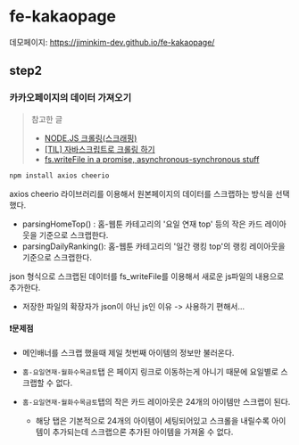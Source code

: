 # fe-kakaopage

데모페이지: https://jiminkim-dev.github.io/fe-kakaopage/

## step2
### 카카오페이지의 데이터 가져오기
> 참고한 글
> - [NODE.JS 크롤링(스크래핑)](https://sehyeongil.github.io/posts/2019/10/23/Node.js-%ED%81%AC%EB%A1%A4%EB%A7%81.html)
> - [[TIL] 자바스크립트로 크롤링 하기](https://velog.io/@rjsdnql123/TIL-%EC%9E%90%EB%B0%94%EC%8A%A4%ED%81%AC%EB%A6%BD%ED%8A%B8%EB%A1%9C-%ED%81%AC%EB%A1%A4%EB%A7%81-%ED%95%98%EA%B8%B0) 
> - [fs.writeFile in a promise, asynchronous-synchronous stuff](https://stackoverflow.com/questions/31978347/fs-writefile-in-a-promise-asynchronous-synchronous-stuff)

```bash
npm install axios cheerio
```

axios cheerio 라이브러리를 이용해서 원본페이지의 데이터를 스크랩하는 방식을 선택했다.

- parsingHomeTop() : 홈-웹툰 카테고리의 '요일 연재 top' 등의 작은 카드 레이아웃을 기준으로 스크랩한다.
- parsingDailyRanking(): 홈-웹툰 카테고리의 '일간 랭킹 top'의 랭킹 레이아웃을 기준으로 스크랩한다.

json 형식으로 스크랩된 데이터를 fs_writeFile를 이용해서 새로운 js파일의 내용으로 추가한다.
- 저장한 파일의 확장자가 json이 아닌 js인 이유 -> 사용하기 편해서...

#### ❗️문제점

- 메인배너를 스크랩 했을때 제일 첫번째 아이템의 정보만 불러온다.

- `홈-요일연재-월화수목금토`탭 은 페이지 링크로 이동하는게 아니기 때문에 요일별로 스크랩할 수 없다.

- `홈-요일연재-월화수목금토`탭의 작은 카드 레이아웃은 24개의 아이템만 스크랩이 된다.
  - 해당 탭은 기본적으로 24개의 아이템이 세팅되어있고 스크롤을 내릴수록 아이템이 추가되는데 스크랩으론 추가된 아이템을 가져올 수 없다.

